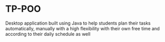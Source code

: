 # TP-POO

Desktop application built using Java to help students plan their tasks automatically, manually with a high flexibility with their own free time and according to their daily schedule as well
